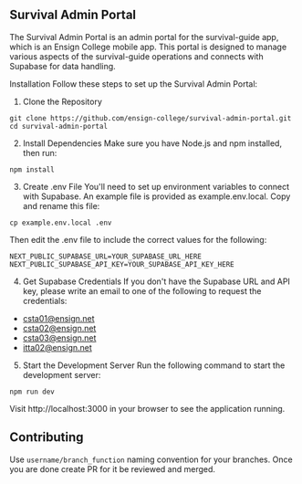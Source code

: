 ## Survival Admin Portal
The Survival Admin Portal is an admin portal for the survival-guide app, which is an Ensign College mobile app. This portal is designed to manage various aspects of the survival-guide operations and connects with Supabase for data handling.

Installation
Follow these steps to set up the Survival Admin Portal:

1. Clone the Repository
```
git clone https://github.com/ensign-college/survival-admin-portal.git
cd survival-admin-portal
```
2. Install Dependencies
Make sure you have Node.js and npm installed, then run:

```
npm install
```
3. Create .env File
You'll need to set up environment variables to connect with Supabase. An example file is provided as example.env.local. Copy and rename this file:

```
cp example.env.local .env
```
Then edit the .env file to include the correct values for the following:

```
NEXT_PUBLIC_SUPABASE_URL=YOUR_SUPABASE_URL_HERE
NEXT_PUBLIC_SUPABASE_API_KEY=YOUR_SUPABASE_API_KEY_HERE
```
4. Get Supabase Credentials
If you don't have the Supabase URL and API key, please write an email to one of the following to request the credentials:

- [csta01@ensign.net](mailto:csta01@ensign.net)
- [csta02@ensign.net](mailto:csta02@ensign.net)
- [csta03@ensign.net](mailto:csta03@ensign.net)
- [itta02@ensign.net](mailto:itta02@ensign.net)
5. Start the Development Server
Run the following command to start the development server:

```
npm run dev
```
Visit http://localhost:3000 in your browser to see the application running.

## Contributing
Use ```username/branch_function``` naming convention for your branches. Once you are done create PR for it be reviewed and merged. 